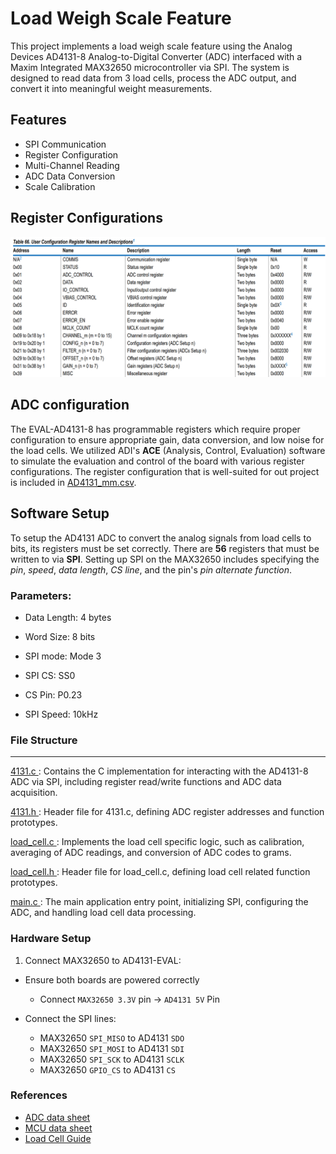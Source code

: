 # Load Weigh Scale Feature
This project implements a load weigh scale feature using the Analog Devices AD4131-8 Analog-to-Digital Converter (ADC) interfaced with a Maxim Integrated MAX32650 microcontroller via SPI. The system is designed to read data from 3 load cells, process the ADC output, and convert it into meaningful weight measurements.

## Features
- SPI Communication
- Register Configuration
- Multi-Channel Reading
- ADC Data Conversion
- Scale Calibration

## Register Configurations
![register configuration png](./img/ad4131_register.png)

## ADC configuration
The EVAL-AD4131-8 has programmable registers which require proper configuration to ensure appropriate gain, data conversion, and low noise for the load cells. 
We utilized ADI's **ACE** (Analysis, Control, Evaluation) software to simulate the evaluation and control of the board with various register configurations. The register configuration that is well-suited for out project is included in [AD4131_mm.csv](docs/ad4131.csv).

## Software Setup
To setup the AD4131 ADC to convert the analog signals from load cells to bits, its registers must be set correctly. There are **56** registers that must be written to via **SPI**. Setting up SPI on the MAX32650 includes specifying the *pin*, *speed*, *data length*, *CS line*, and the pin's *pin alternate function*.
### Parameters:
- Data Length: 4 bytes

- Word Size: 8 bits

- SPI mode: Mode 3
- SPI CS: SS0
- CS Pin: P0.23
- SPI Speed: 10kHz


### File Structure
___
[4131.c ](src/4131.c): Contains the C implementation for interacting with the AD4131-8 ADC via SPI, including register read/write functions and ADC data acquisition.

[4131.h ](include/4131.h): Header file for 4131.c, defining ADC register addresses and function prototypes.

[load_cell.c ](src/load_cell.c): Implements the load cell specific logic, such as calibration, averaging of ADC readings, and conversion of ADC codes to grams.

[load_cell.h ](include/load_cell.h): Header file for load_cell.c, defining load cell related function prototypes.

[main.c ](main.c): The main application entry point, initializing SPI, configuring the ADC, and handling load cell data processing.

### Hardware Setup
1. Connect MAX32650 to AD4131-EVAL:

- Ensure both boards are powered correctly
    - Connect `MAX32650 3.3V` pin -> `AD4131 5V` Pin

- Connect the SPI lines:
    - MAX32650 `SPI_MISO` to AD4131 `SDO`
    - MAX32650 `SPI_MOSI` to AD4131 `SDI`
    - MAX32650 `SPI_SCK` to AD4131 `SCLK`
    - MAX32650 `GPIO_CS` to AD4131 `CS`

### References
- [ADC data sheet](https://www.analog.com/media/en/technical-documentation/data-sheets/ad4131-8.pdf)
- [MCU data sheet](https://www.analog.com/media/en/technical-documentation/data-sheets/MAX32650FTHR.pdf)
- [Load Cell Guide](https://www.anyload.com/load-cell-specifications-guide/)